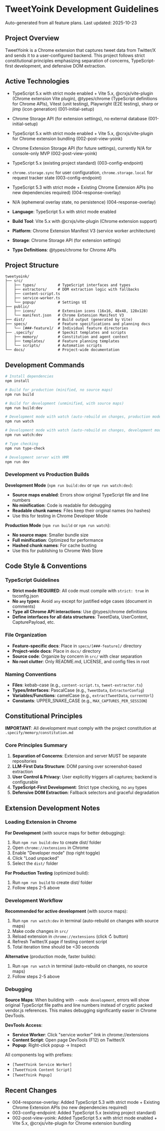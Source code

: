 # TweetYoink Development Guidelines

Auto-generated from all feature plans. Last updated: 2025-10-23

## Project Overview

TweetYoink is a Chrome extension that captures tweet data from Twitter/X and sends it to a user-configured backend. This project follows strict constitutional principles emphasizing separation of concerns, TypeScript-first development, and defensive DOM extraction.

## Active Technologies
- TypeScript 5.x with strict mode enabled + Vite 5.x, @crxjs/vite-plugin (Chrome extension Vite plugin), @types/chrome (TypeScript definitions for Chrome APIs), Vitest (unit testing), Playwright (E2E testing), sharp or jimp (icon generation) (001-initial-setup)
- Chrome Storage API (for extension settings), no external database (001-initial-setup)
- TypeScript 5.x with strict mode enabled + Vite 5.x, @crxjs/vite-plugin for Chrome extension bundling (002-post-view-yoink)
- Chrome Extension Storage API (for future settings), currently N/A for console-only MVP (002-post-view-yoink)
- TypeScript 5.x (existing project standard) (003-config-endpoint)
- `chrome.storage.sync` for user configuration, `chrome.storage.local` for request tracker state (003-config-endpoint)
- TypeScript 5.3 with strict mode + Existing Chrome Extension APIs (no new dependencies required) (004-response-overlay)
- N/A (ephemeral overlay state, no persistence) (004-response-overlay)

- **Language**: TypeScript 5.x with strict mode enabled
- **Build Tool**: Vite 5.x with @crxjs/vite-plugin (Chrome extension support)
- **Platform**: Chrome Extension Manifest V3 (service worker architecture)
- **Storage**: Chrome Storage API (for extension settings)
- **Type Definitions**: @types/chrome for Chrome APIs

## Project Structure

```text
tweetyoink/
├── src/
│   ├── types/          # TypeScript interfaces and types
│   ├── extractors/     # DOM extraction logic with fallbacks
│   ├── content-script.ts
│   ├── service-worker.ts
│   └── popup/          # Settings UI
├── public/
│   ├── icons/          # Extension icons (16x16, 48x48, 128x128)
│   └── manifest.json   # Chrome Extension Manifest V3
├── dist/               # Build output (generated by Vite)
├── specs/              # Feature specifications and planning docs
│   └── [###-feature]/  # Individual feature directories
├── .specify/           # Speckit templates and scripts
│   ├── memory/         # Constitution and agent context
│   ├── templates/      # Feature planning templates
│   └── scripts/        # Automation scripts
└── docs/               # Project-wide documentation
```

## Development Commands

```bash
# Install dependencies
npm install

# Build for production (minified, no source maps)
npm run build

# Build for development (unminified, with source maps)
npm run build:dev

# Development mode with watch (auto-rebuild on changes, production mode)
npm run watch

# Development mode with watch (auto-rebuild on changes, development mode with source maps)
npm run watch:dev

# Type checking
npm run type-check

# Development server with HMR
npm run dev
```

### Development vs Production Builds

**Development Mode** (`npm run build:dev` or `npm run watch:dev`):
- **Source maps enabled**: Errors show original TypeScript file and line numbers
- **No minification**: Code is readable for debugging
- **Readable chunk names**: Files keep their original names (no hashes)
- Use this for testing in Chrome Developer Mode

**Production Mode** (`npm run build` or `npm run watch`):
- **No source maps**: Smaller bundle size
- **Full minification**: Optimized for performance
- **Hashed chunk names**: For cache busting
- Use this for publishing to Chrome Web Store

## Code Style & Conventions

### TypeScript Guidelines
- **Strict mode REQUIRED**: All code must compile with `strict: true` in tsconfig.json
- **No `any` types**: Avoid `any` except for justified edge cases (document in comments)
- **Type all Chrome API interactions**: Use @types/chrome definitions
- **Define interfaces for all data structures**: TweetData, UserContext, CapturePayload, etc.

### File Organization
- **Feature-specific docs**: Place in `specs/[###-feature]/` directory
- **Project-wide docs**: Place in `docs/` directory
- **Source code**: Organize by concern in `src/` with clear separation
- **No root clutter**: Only README.md, LICENSE, and config files in root

### Naming Conventions
- **Files**: kebab-case (e.g., `content-script.ts`, `tweet-extractor.ts`)
- **Types/Interfaces**: PascalCase (e.g., `TweetData`, `ExtractorConfig`)
- **Variables/Functions**: camelCase (e.g., `extractTweetData`, `currentUrl`)
- **Constants**: UPPER_SNAKE_CASE (e.g., `MAX_CAPTURES_PER_SESSION`)

## Constitutional Principles

**IMPORTANT**: All development must comply with the project constitution at `.specify/memory/constitution.md`

### Core Principles Summary
1. **Separation of Concerns**: Extension and server MUST be separate repositories
2. **LLM-First Data Structure**: DOM parsing over screenshot-based extraction
3. **User Control & Privacy**: User explicitly triggers all captures; backend is configurable
4. **TypeScript-First Development**: Strict type checking, no `any` types
5. **Defensive DOM Extraction**: Fallback selectors and graceful degradation

## Extension Development Notes

### Loading Extension in Chrome

**For Development** (with source maps for better debugging):
1. Run `npm run build:dev` to create dist/ folder
2. Open `chrome://extensions` in Chrome
3. Enable "Developer mode" (top right toggle)
4. Click "Load unpacked"
5. Select the `dist/` folder

**For Production Testing** (optimized build):
1. Run `npm run build` to create dist/ folder
2. Follow steps 2-5 above

### Development Workflow

**Recommended for active development** (with source maps):
1. Run `npm run watch:dev` in terminal (auto-rebuild on changes with source maps)
2. Make code changes in `src/`
3. Reload extension in `chrome://extensions` (click ↻ button)
4. Refresh Twitter/X page if testing content script
5. Total iteration time should be <30 seconds

**Alternative** (production mode, faster builds):
1. Run `npm run watch` in terminal (auto-rebuild on changes, no source maps)
2. Follow steps 2-5 above

### Debugging

**Source Maps**: When building with `--mode development`, errors will show original TypeScript file paths and line numbers instead of cryptic packed vendor.js references. This makes debugging significantly easier in Chrome DevTools.

**DevTools Access**:
- **Service Worker**: Click "service worker" link in chrome://extensions
- **Content Script**: Open page DevTools (F12) on Twitter/X
- **Popup**: Right-click popup → Inspect

All components log with prefixes:
- `[TweetYoink Service Worker]`
- `[TweetYoink Content Script]`
- `[TweetYoink Popup]`

## Recent Changes
- 004-response-overlay: Added TypeScript 5.3 with strict mode + Existing Chrome Extension APIs (no new dependencies required)
- 003-config-endpoint: Added TypeScript 5.x (existing project standard)
- 002-post-view-yoink: Added TypeScript 5.x with strict mode enabled + Vite 5.x, @crxjs/vite-plugin for Chrome extension bundling

<!-- MANUAL ADDITIONS START -->
<!-- MANUAL ADDITIONS END -->
